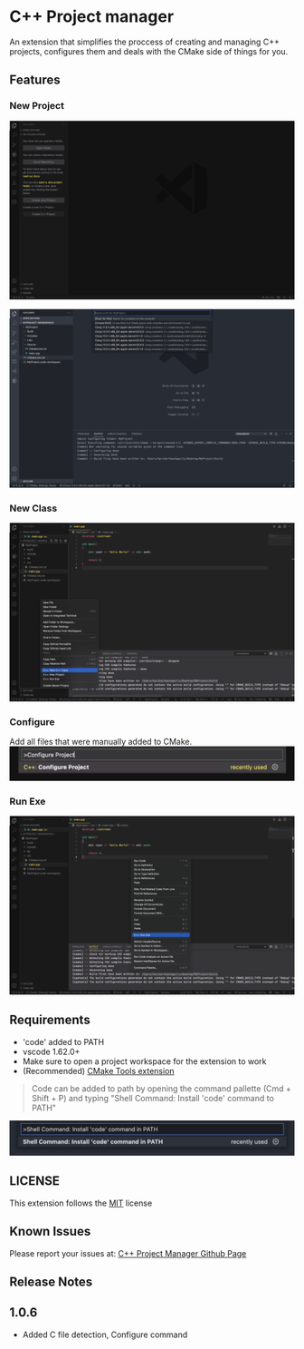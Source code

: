 # C++ Project manager

An extension that simplifies the proccess of creating and managing C++ projects, configures them and deals with the CMake side of things for you.

## Features

### New Project

![](./images/NewProject.png)

![](./images/ProjectStructure.png)

### New Class

![](./images/NewClass.png)

### Configure
Add all files that were manually added to CMake.
![](./images/Configure.png)

### Run Exe

![](./images/RunExe.png)

## Requirements

- 'code' added to PATH
- vscode 1.62.0+
- Make sure to open a project workspace for the extension to work
- (Recommended) [CMake Tools extension](https://marketplace.visualstudio.com/items?itemName=ms-vscode.cmake-tools)

>Code can be added to path by opening the command pallette (Cmd + Shift + P) and typing "Shell Command: Install 'code' command to PATH"

![](./images/InstallCode.png)

## LICENSE

This extension follows the [MIT](https://github.com/DarkEmbers/cpp-project-manager/blob/master/LICENSE) license

## Known Issues

Please report your issues at: [C++ Project Manager Github Page](https://github.com/DarkEmbers/cpp-project-manager/issues)

## Release Notes

## 1.0.6

- Added C file detection, Configure command